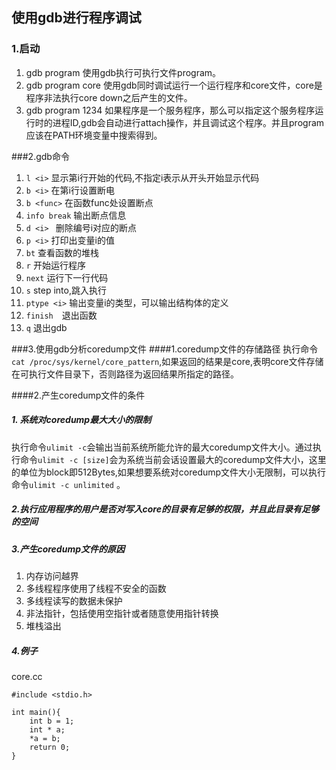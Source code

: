 ## 使用gdb进行程序调试
### 1.启动
1. gdb program 使用gdb执行可执行文件program。
2. gdb program core 使用gdb同时调试运行一个运行程序和core文件，core是程序非法执行core down之后产生的文件。
3. gdb program 1234 如果程序是一个服务程序，那么可以指定这个服务程序运行时的进程ID,gdb会自动进行attach操作，并且调试这个程序。并且program应该在PATH环境变量中搜索得到。

###2.gdb命令
1. ```l <i>``` 显示第i行开始的代码,不指定i表示从开头开始显示代码
2. ```b <i>``` 在第i行设置断电
3. ```b <func>``` 在函数func处设置断点
4. ```info break``` 输出断点信息
5. ```d <i> ``` 删除编号i对应的断点
4. ```p <i>``` 打印出变量i的值
5. ```bt``` 查看函数的堆栈
6. ```r``` 开始运行程序
7. ```next``` 运行下一行代码
8. ```s``` step into,跳入执行
9. ```ptype <i>``` 输出变量i的类型，可以输出结构体的定义
9. ```finish```　退出函数
10. ```q``` 退出gdb

###3.使用gdb分析coredump文件
####1.coredump文件的存储路径
执行命令```cat /proc/sys/kernel/core_pattern```,如果返回的结果是core,表明core文件存储在可执行文件目录下，否则路径为返回结果所指定的路径。

####2.产生coredump文件的条件

##### 1. 系统对coredump最大大小的限制
执行命令```ulimit -c```会输出当前系统所能允许的最大coredump文件大小。通过执行命令```ulimit -c [size]```会为系统当前会话设置最大的coredump文件大小，这里的单位为block即512Bytes,如果想要系统对coredump文件大小无限制，可以执行命令```ulimit -c unlimited``` 。

##### 2.执行应用程序的用户是否对写入core的目录有足够的权限，并且此目录有足够的空间

##### 3.产生coredump文件的原因

1. 内存访问越界
2. 多线程程序使用了线程不安全的函数
3. 多线程读写的数据未保护
4. 非法指针，包括使用空指针或者随意使用指针转换
5. 堆栈溢出

##### 4.例子
core.cc
```
#include <stdio.h>

int main(){
    int b = 1;
    int * a;
    *a = b;
    return 0;
}
```

